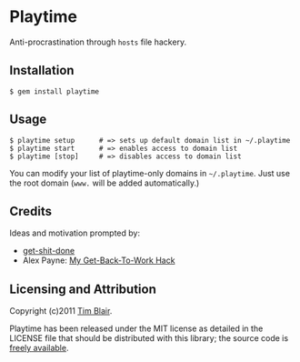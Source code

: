 # Playtime

Anti-procrastination through `hosts` file hackery.


## Installation

    $ gem install playtime


## Usage ##

    $ playtime setup      # => sets up default domain list in ~/.playtime
    $ playtime start      # => enables access to domain list
    $ playtime [stop]     # => disables access to domain list

You can modify your list of playtime-only domains in `~/.playtime`.  Just
use the root domain (`www.` will be added automatically.)


## Credits

Ideas and motivation prompted by:

* [get-shit-done](http://github.com/leftnode/get-shit-done)
* Alex Payne: [My Get-Back-To-Work Hack](http://al3x.net/2009/09/14/my-get-back-to-work-hack.html)


## Licensing and Attribution

Copyright (c)2011 [Tim Blair](http://tim.bla.ir/).

Playtime has been released under the MIT license as detailed in the
LICENSE file that should be distributed with this library; the source code is
[freely available](http://github.com/timblair/playtime).
